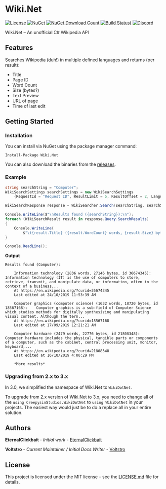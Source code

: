 # Wiki.Net

[![License](https://img.shields.io/github/license/Voltstro-Studios/Wiki.Net?label=License)](https://github.com/Voltstro-Studios/Wiki.Net/blob/master/LICENSE.md)
[![NuGet](https://img.shields.io/nuget/v/Wiki.Net?label=NuGet)](https://www.nuget.org/packages/Wiki.Net/)
[![NuGet Download Count](https://img.shields.io/nuget/dt/Wiki.Net?label=Downloads&logo=nuget&color=blue&logoColor=blue)](https://www.nuget.org/packages/Wiki.Net/)
[![Build Status)](https://img.shields.io/azure-devops/build/Voltstro-Studios/c4df32aa-4dfd-4b92-bf94-fe6c31c47b03/4/master?label=Build&logo=azure-pipelines)](https://dev.azure.com/Voltstro-Studios/Wiki.Net/_build/latest?definitionId=4&branchName=master)
[![Discord](https://img.shields.io/badge/Discord-Voltstro-7289da.svg?logo=discord)](https://discord.voltstro.dev)

Wiki.Net – An unofficial C# Wikipedia API

## Features

Searches Wikipedia (duh!) in multiple defined languages and returns (per result):
* Title
* Page ID
* Word Count
* Size (bytes?)
* Text Preview
* URL of page
* Time of last edit

## Getting Started

### Installation

You can install via NuGet using the package manager command:

```
Install-Package Wiki.Net
```

You can also download the binaries from the [releases](https://github.com/Voltstro-Studios/Wiki.Net/releases).

### Example

```csharp
string searchString = "Computer";
WikiSearchSettings searchSettings = new WikiSearchSettings
	{RequestId = "Request ID", ResultLimit = 5, ResultOffset = 2, Language = "en"};

WikiSearchResponse response = WikiSearcher.Search(searchString, searchSettings);

Console.WriteLine($"\nResults found ({searchString}):\n");
foreach (WikiSearchResult result in response.Query.SearchResults)
{
	Console.WriteLine(
		$"\t{result.Title} ({result.WordCount} words, {result.Size} bytes, id {result.PageId}):\t{result.Preview}...\n\tAt {result.Url(searchSettings.Language)}\n\tLast edited at {result.LastEdited}\n");
}

Console.ReadLine();
```

**Output**
```
Results found (Computer):

    Information technology (2836 words, 27146 bytes, id 36674345):  Information technology (IT) is the use of computers to store, retrieve, transmit, and manipulate data, or information, often in the context of a business...
    At https://en.wikipedia.org/?curid=36674345
    Last edited at 24/10/2019 11:53:39 AM

    Computer graphics (computer science) (1632 words, 18720 bytes, id 18567168):    Computer graphics is a sub-field of Computer Science which studies methods for digitally synthesizing and manipulating visual content. Although the term...
    At https://en.wikipedia.org/?curid=18567168
    Last edited at 17/09/2019 12:21:21 AM

    Computer hardware (2479 words, 22776 bytes, id 21808348):       Computer hardware includes the physical, tangible parts or components of a computer, such as the cabinet, central processing unit, monitor, keyboard,...
    At https://en.wikipedia.org/?curid=21808348
    Last edited at 16/10/2019 4:00:29 PM

    *More results*
```

### Upgrading from 2.x to 3.x

In 3.0, we simplified the namespace of Wiki.Net to `WikiDotNet`.

To upgrade from 2.x version of Wiki.Net to 3.x, you need to change all of the `using CreepysinStudios.WikiDotNet` to `using WikiDotNet` in your projects. The easiest way would just be to do a replace all in your entire solution.

## Authors

**EternalClickbait** - *Initial work* - [EternalClickbait](https://github.com/EternalClickbait)

**Voltstro** - *Current Maintainer / Initial Docs Writer* - [Voltstro](https://github.com/Voltstro)

## License

This project is licensed under the MIT license – see the [LICENSE.md](https://github.com/Voltstro-Studios/Wiki.Net/blob/Development/LICENSE.md) file for details.